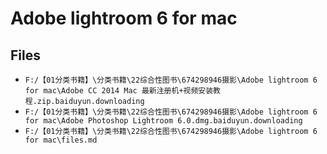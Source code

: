 # Adobe lightroom 6 for mac

## Files

- `F:/【01分类书籍】\分类书籍\22综合性图书\674298946摄影\Adobe lightroom 6 for mac\Adobe CC 2014 Mac 最新注册机+视频安装教程.zip.baiduyun.downloading`
- `F:/【01分类书籍】\分类书籍\22综合性图书\674298946摄影\Adobe lightroom 6 for mac\Adobe Photoshop Lightroom 6.0.dmg.baiduyun.downloading`
- `F:/【01分类书籍】\分类书籍\22综合性图书\674298946摄影\Adobe lightroom 6 for mac\files.md`
